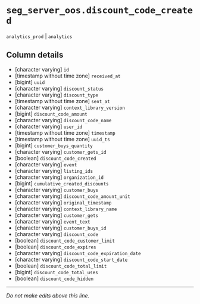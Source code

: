 # `seg_server_oos.discount_code_created`
`analytics_prod` | `analytics`

## Column details
* [character varying] `id`
* [timestamp without time zone] `received_at`
* [bigint]    `uuid`
* [character varying] `discount_status`
* [character varying] `discount_type`
* [timestamp without time zone] `sent_at`
* [character varying] `context_library_version`
* [bigint]    `discount_code_amount`
* [character varying] `discount_code_name`
* [character varying] `user_id`
* [timestamp without time zone] `timestamp`
* [timestamp without time zone] `uuid_ts`
* [bigint]    `customer_buys_quantity`
* [character varying] `customer_gets_id`
* [boolean]   `discount_code_created`
* [character varying] `event`
* [character varying] `listing_ids`
* [character varying] `organization_id`
* [bigint]    `cumulative_created_discounts`
* [character varying] `customer_buys`
* [character varying] `discount_code_amount_unit`
* [character varying] `original_timestamp`
* [character varying] `context_library_name`
* [character varying] `customer_gets`
* [character varying] `event_text`
* [character varying] `customer_buys_id`
* [character varying] `discount_code`
* [boolean]   `discount_code_customer_limit`
* [boolean]   `discount_code_expires`
* [character varying] `discount_code_expiration_date`
* [character varying] `discount_code_start_date`
* [boolean]   `discount_code_total_limit`
* [bigint]    `discount_code_total_uses`
* [boolean]   `discount_code_hidden`

-------------------------------------------------------------------------------
*Do not make edits above this line.*
